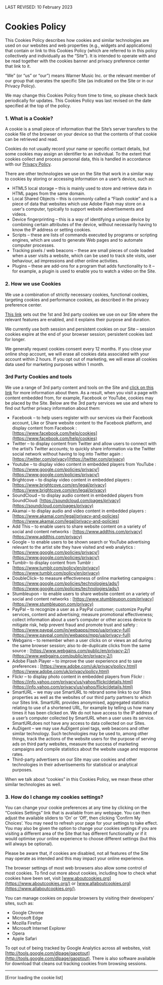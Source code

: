 LAST REVISED: 10 February 2023

Cookies Policy
==============

This Cookies Policy describes how cookies and similar technologies are used on our websites and web properties (e.g., widgets and applications) that contain or link to this Cookies Policy (which are referred to in this policy collectively and individually as the “Site”). It is intended to operate with and be read together with the cookies banner and privacy preference center that link to it.

“We” (or “us” or “our”) means Warner Music Inc. or the relevant member of our group that operates the specific Site (as indicated on the Site or in our Privacy Policy).

We may change this Cookies Policy from time to time, so please check back periodically for updates. This Cookies Policy was last revised on the date specified at the top of the policy.

### 1\. What is a Cookie?

A cookie is a small piece of information that the Site’s server transfers to the cookie file of the browser on your device so that the contents of that cookie can be retrieved and read.

Cookies do not usually record your name or specific contact details, but some cookies may assign an identifier to an individual. To the extent that cookies collect and process personal data, this is handled in accordance with our [Privacy Policy](https://www.wminewmedia.com/privacy/).

There are other technologies we use on the Site that work in a similar way to cookies by storing or accessing information on a user’s device, such as:

* HTML5 local storage – this is mainly used to store and retrieve data in HTML pages from the same domain.
* Local Shared Objects – this is commonly called a “Flash cookie” and is a piece of data that websites which use Adobe Flash may store on a user's computer, typically to support website advertisements and videos.
* Device fingerprinting – this is a way of identifying a unique device by combining certain attributes of the device, without necessarily having to know the IP address or setting cookies.
* Scripts – these are lists of commands executed by programs or scripting engines, which are used to generate Web pages and to automate computer processes.
* Tracking pixels / web beacons – these are small pieces of code loaded when a user visits a website, which can be used to track site visits, user behaviour, ad impressions and other online activities.
* Plugins – these are add-ons for a program that adds functionality to it – for example, a plugin is used to enable you to watch a video on the Site.

### 2\. How we use Cookies

We use a combination of strictly necessary cookies, functional cookies, targeting cookies and performance cookies, as described in the privacy preference center.

[This link](#cookielist) sets out the 1st and 3rd party cookies we use on our Site where the relevant features are enabled, and it explains their purpose and duration.

We currently use both session and persistent cookies on our Site – session cookies expire at the end of your browser session; persistent cookies last for longer.

We generally request cookies consent every 12 months. If you close your online shop account, we will erase all cookies data associated with your account within 2 hours. If you opt out of marketing, we will erase all cookies data used for marketing purposes within 1 month.

### 3rd Party Cookies and tools

We use a range of 3rd party content and tools on the Site and [click on this link](#cookielist) for more information about them. As a result, when you visit a page with content embedded from, for example, Facebook or YouTube, cookies may be placed by the Site. Below are the 3rd party services we use and where to find out further privacy information about them:

* Facebook – to help users register with our services via their Facebook account, Like or Share website content to the Facebook platform, and display content from Facebook : [https://www.facebook.com/help/cookies](https://www.facebook.com/help/cookies)
* Twitter – to display content from Twitter and allow users to connect with the artist’s Twitter accounts; to quickly share information via the Twitter social network without having to log into Twitter again : [https://twitter.com/privacy](https://twitter.com/privacy)
* Youtube – to display video content in embedded players from YouTube : [https://www.google.com/policies/privacy/](https://www.google.com/policies/privacy/)
* Brightcove – to display video content in embedded players : [https://www.brightcove.com/en/legal/privacy](https://www.brightcove.com/en/legal/privacy)
* SoundCloud – to display audio content in embedded players from SoundCloud: [https://soundcloud.com/pages/privacy](https://soundcloud.com/pages/privacy)
* Akamai – to display audio and video content in embedded players : [https://www.akamai.com/legal/privacy-and-policies](https://www.akamai.com/legal/privacy-and-policies)
* Add This – to enable users to share website content on a variety of social and content networks : [https://www.addthis.com/privacy](https://www.addthis.com/privacy)
* Google – to enable users to be shown search or YouTube advertising relevant to the artist site they have visited and web analytics : [https://www.google.com/policies/privacy/](https://www.google.com/policies/privacy/)
* Tumblr– to display content from Tumblr : [https://www.tumblr.com/policy/en/privacy](https://www.tumblr.com/policy/en/privacy)
* DoubleClick– to measure effectiveness of online marketing campaigns : [https://www.google.com/policies/technologies/ads/](https://www.google.com/policies/technologies/ads/)
* Stumbleupon - to enable users to share website content on a variety of social and content networks : [https://www.stumbleupon.com/privacy](https://www.stumbleupon.com/privacy)
* PayPal – to recognize a user as a PayPal customer; customize PayPal services, content and advertising; measure promotional effectiveness; collect information about a user’s computer or other access device to mitigate risk, help prevent fraud and promote trust and safety : [https://www.paypal.com/in/webapps/mpp/ua/privacy-full](https://www.paypal.com/in/webapps/mpp/ua/privacy-full)
* Webgains – to remember when a user clicks on or views an ad during the same browser session; also to de-duplicate clicks from the same source : [https://www.webgains.com/public/en/privacy-2/](https://www.webgains.com/public/en/privacy-2/)
* Adobe Flash Player – to improve the user experience and to save preferences : [https://www.adobe.com/uk/privacy/policy.html](https://www.adobe.com/uk/privacy/policy.html)
* Flickr – to display photo content in embedded players from Flickr : [https://info.yahoo.com/privacy/us/yahoo/flickr/details.html](https://info.yahoo.com/privacy/us/yahoo/flickr/details.html)
* SmartURL – we may use SmartURL to rebrand some links to our Sites properties as well as the websites of our third party partners to which our Sites link. SmartURL provides anonymised, aggregated statistics relating to use of a shortened URL, for example by telling us how many times it has been clicked on. We do not have access to the IP address of a user’s computer collected by SmartURL when a user uses its service. SmartURLdoes not have any access to data collected on our Sites.
* AuDigent – we may use AuDigent pixel tags, web beacons and other similar technology. Such technologies may be used to, among other things, track the actions of the website users for the purpose of serving ads on third party websites, measure the success of marketing campaigns and compile statistics about the website usage and response rates.
* Third-party advertisers on our Site may use cookies and other technologies in their advertisements for statistical or analytical purposes.

When we talk about “cookies” in this Cookies Policy, we mean these other similar technologies as well.

### 3\. How do I change my cookies settings?

You can change your cookie preferences at any time by clicking on the “Cookies Settings” link that is available from any webpage. You can then adjust the available sliders to ‘On’ or ‘Off’, then clicking ‘Confirm My Choices’. You may need to refresh your page for your settings to take effect. You may also be given the option to change your cookies settings if you are visiting a different area of the Site that has different functionality or if it would optimise your online experience to choose different settings (but this will always be optional).

Please be aware that, if cookies are disabled, not all features of the Site may operate as intended and this may impact your online experience.

The browser settings of most web browsers also allow some control of most cookies. To find out more about cookies, including how to check what cookies have been set, visit [www.aboutcookies.org](https://www.aboutcookies.org/) or [www.allaboutcookies.org](https://www.allaboutcookies.org/).

You can manage cookies on popular browsers by visiting their developers’ sites, such as:

* Google Chrome
* Microsoft Edge
* Mozilla Firefox
* Microsoft Internet Explorer
* Opera
* Apple Safari

To opt out of being tracked by Google Analytics across all websites, visit [http://tools.google.com/dlpage/gaoptout](http://tools.google.com/dlpage/gaoptout). There is also software available for download that cleans out tracking cookies from browsing sessions.

* * *

\[Error loading the cookie list\]